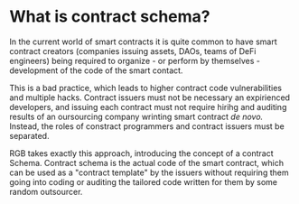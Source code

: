 # What is contract schema?

In the current world of smart contracts it is quite common to have smart contract creators (companies issuing assets, DAOs, teams of DeFi engineers) being required to organize - or perform by themselves - development of the code of the smart contact.

This is a bad practice, which leads to higher contract code vulnerabilities and multiple hacks. Contract issuers must not be necessary an expirienced developers, and issuing each contract must not require hirihg and auditing results of an oursourcing company wrinting smart contract _de novo._ Instead, the roles of constract programmers and contract issuers must be separated.

RGB takes exactly this approach, introducing the concept of a contract Schema. Contract schema is the actual code of the smart contract, which can be used as a "contract template" by the issuers without requiring them going into coding or auditing the tailored code written for them by some random outsourcer.
